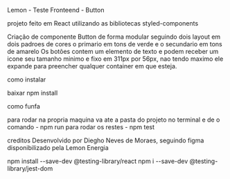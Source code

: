 Lemon - Teste Fronteend - Button

projeto feito em React utilizando as bibliotecas
styled-components


Criação de componente Button de forma modular seguindo dois layout em dois padroes de cores
o primario em tons de verde e o secundario em tons de amarelo
Os botões contem um elemento de texto e podem receber um icone
seu tamanho minimo e fixo em 311px por 56px, nao tendo maximo ele expande para preencher qualquer container em que esteja.


como instalar

baixar
npm install



como funfa

para rodar na propria maquina va ate a pasta do projeto no terminal e de o comando - npm run
para rodar os restes - npm test


creditos 
Desenvolvido por Diegho Neves de Moraes, seguindo figma disponibilizado pela Lemon Energia

npm install --save-dev @testing-library/react 
npm i --save-dev @testing-library/jest-dom